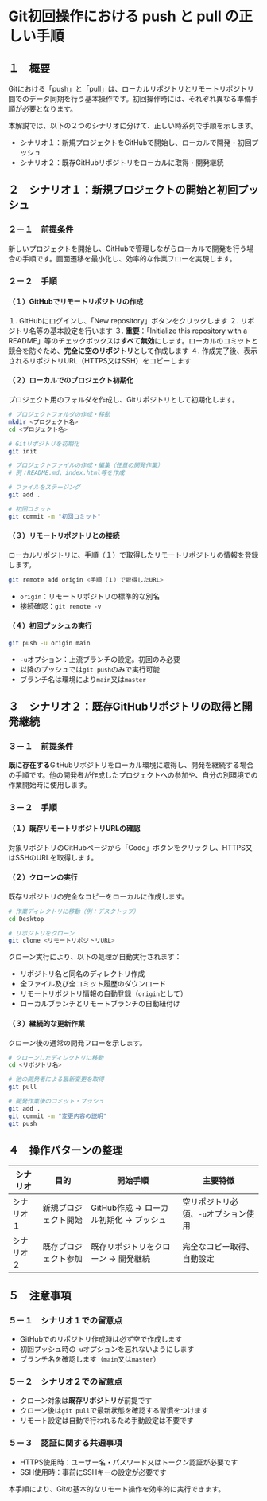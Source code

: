 # Git初回操作における push と pull の正しい手順

## １　概要

Gitにおける「push」と「pull」は、ローカルリポジトリとリモートリポジトリ間でのデータ同期を行う基本操作です。初回操作時には、それぞれ異なる準備手順が必要となります。

本解説では、以下の２つのシナリオに分けて、正しい時系列で手順を示します。

- シナリオ１：新規プロジェクトをGitHubで開始し、ローカルで開発・初回プッシュ
- シナリオ２：既存GitHubリポジトリをローカルに取得・開発継続

## ２　シナリオ１：新規プロジェクトの開始と初回プッシュ

### ２－１　前提条件

新しいプロジェクトを開始し、GitHubで管理しながらローカルで開発を行う場合の手順です。画面遷移を最小化し、効率的な作業フローを実現します。

### ２－２　手順

#### （１）GitHubでリモートリポジトリの作成

１. GitHubにログインし、「New repository」ボタンをクリックします
２. リポジトリ名等の基本設定を行います
３. **重要**：「Initialize this repository with a README」等のチェックボックスは**すべて無効**にします。ローカルのコミットと競合を防ぐため、**完全に空のリポジトリ**として作成します
４. 作成完了後、表示されるリポジトリURL（HTTPS又はSSH）をコピーします

#### （２）ローカルでのプロジェクト初期化

プロジェクト用のフォルダを作成し、Gitリポジトリとして初期化します。

```bash
# プロジェクトフォルダの作成・移動
mkdir <プロジェクト名>
cd <プロジェクト名>

# Gitリポジトリを初期化
git init

# プロジェクトファイルの作成・編集（任意の開発作業）
# 例：README.md、index.html等を作成

# ファイルをステージング
git add .

# 初回コミット
git commit -m "初回コミット"
```

#### （３）リモートリポジトリとの接続

ローカルリポジトリに、手順（１）で取得したリモートリポジトリの情報を登録します。

```bash
git remote add origin <手順（１）で取得したURL>
```

- `origin`：リモートリポジトリの標準的な別名
- 接続確認：`git remote -v`

#### （４）初回プッシュの実行

```bash
git push -u origin main
```

- `-u`オプション：上流ブランチの設定。初回のみ必要
- 以降のプッシュでは`git push`のみで実行可能
- ブランチ名は環境により`main`又は`master`

## ３　シナリオ２：既存GitHubリポジトリの取得と開発継続

### ３－１　前提条件

**既に存在する**GitHubリポジトリをローカル環境に取得し、開発を継続する場合の手順です。他の開発者が作成したプロジェクトへの参加や、自分の別環境での作業開始時に使用します。

### ３－２　手順

#### （１）既存リモートリポジトリURLの確認

対象リポジトリのGitHubページから「Code」ボタンをクリックし、HTTPS又はSSHのURLを取得します。

#### （２）クローンの実行

既存リポジトリの完全なコピーをローカルに作成します。

```bash
# 作業ディレクトリに移動（例：デスクトップ）
cd Desktop

# リポジトリをクローン
git clone <リモートリポジトリURL>
```

クローン実行により、以下の処理が自動実行されます：

- リポジトリ名と同名のディレクトリ作成
- 全ファイル及び全コミット履歴のダウンロード
- リモートリポジトリ情報の自動登録（`origin`として）
- ローカルブランチとリモートブランチの自動紐付け

#### （３）継続的な更新作業

クローン後の通常の開発フローを示します。

```bash
# クローンしたディレクトリに移動
cd <リポジトリ名>

# 他の開発者による最新変更を取得
git pull

# 開発作業後のコミット・プッシュ
git add .
git commit -m "変更内容の説明"
git push
```

## ４　操作パターンの整理

| シナリオ | 目的 | 開始手順 | 主要特徴 |
|----------|------|----------|----------|
| シナリオ１ | 新規プロジェクト開始 | GitHub作成 → ローカル初期化 → プッシュ | 空リポジトリ必須、`-u`オプション使用 |
| シナリオ２ | 既存プロジェクト参加 | 既存リポジトリをクローン → 開発継続 | 完全なコピー取得、自動設定 |

## ５　注意事項

### ５－１　シナリオ１での留意点

- GitHubでのリポジトリ作成時は必ず空で作成します
- 初回プッシュ時の`-u`オプションを忘れないようにします
- ブランチ名を確認します（`main`又は`master`）

### ５－２　シナリオ２での留意点

- クローン対象は**既存リポジトリ**が前提です
- クローン後は`git pull`で最新状態を確認する習慣をつけます
- リモート設定は自動で行われるため手動設定は不要です

### ５－３　認証に関する共通事項

- HTTPS使用時：ユーザー名・パスワード又はトークン認証が必要です
- SSH使用時：事前にSSHキーの設定が必要です

本手順により、Gitの基本的なリモート操作を効率的に実行できます。